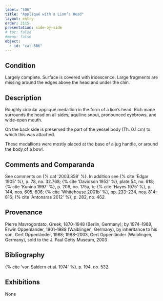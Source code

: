 ```yaml
---
label: "506"
title: "Appliqué with a Lion’s Head"
layout: entry
order: 2115
presentation: side-by-side
# toc: false
#menu: false 
object:
  - id: "cat-506"
---
```


## Condition

Largely complete. Surface is covered with iridescence. Large fragments are missing around the edges above the head and under the chin.

## Description

Roughly circular appliqué medallion in the form of a lion’s head. Rich mane surrounds the head on all sides; aquiline snout, pronounced eyebrows, and wide-open mouth.

On the back side is preserved the part of the vessel body (Th. 0.1 cm) to which this was attached.

These medallions were mostly placed at the base of a jug handle, or around the body of a bowl.

## Comments and Comparanda

See comments on {% cat '2003.358' %}. In addition see {% cite 'Edgar 1905' %}, p. 78, no. 32.768; {% cite 'Davidson 1952' %}, plate 54, no. 618; {% cite 'Kunina 1997' %}, p. 208, no. 175a, b; {% cite 'Hayes 1975' %}, p. 144, nos. 605, 606; {% cite 'Whitehouse 2001b' %}, pp. 233–234, nos. 814–816; {% cite 'Antonaras 2012' %}, p. 282, no. 462.

## Provenance

Pierre Mavrogordato, Greek, 1870–1948 (Berlin, Germany); by 1974–1988, Erwin Oppenländer, 1901–1988 (Waiblingen, Germany), by inheritance to his son, Gert Oppenländer, 1988; 1988–2003, Gert Oppenländer (Waiblingen, Germany), sold to the J. Paul Getty Museum, 2003

## Bibliography

{% cite 'von Saldern et al. 1974' %}, p. 194, no. 532.

## Exhibitions

None